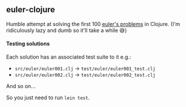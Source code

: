 ## euler-clojure

Humble attempt at solving the first 100 [euler's problems](https://projecteuler.net/) in Clojure. (I'm ridiculously lazy and dumb so it'll take a while 😅)

#### Testing solutions

Each solution has an associated test suite to it e.g.:
- `src/euler/euler001.clj` -> `test/euler/euler001_test.clj`
- `src/euler/euler002.clj` -> `test/euler/euler002_test.clj`

And so on...

So you just need to run `lein test`.
